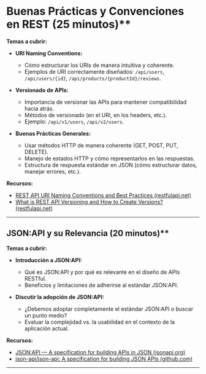# Buenas Prácticas y Convenciones en REST (25 minutos)\*\*

**Temas a cubrir:**

- **URI Naming Conventions:**

  - Cómo estructurar los URIs de manera intuitiva y coherente.
  - Ejemplos de URI correctamente diseñados: `/api/users`, `/api/users/{id}`, `/api/products/{productId}/reviews`.

- **Versionado de APIs:**

  - Importancia de versionar las APIs para mantener compatibilidad hacia atrás.
  - Métodos de versionado (en el URI, en los headers, etc.).
  - Ejemplo: `/api/v1/users`, `/api/v2/users`.

- **Buenas Prácticas Generales:**
  - Usar métodos HTTP de manera coherente (GET, POST, PUT, DELETE).
  - Manejo de estados HTTP y cómo representarlos en las respuestas.
  - Estructura de respuesta estándar en JSON (cómo estructurar datos, manejar errores, etc.).

**Recursos:**

- [REST API URI Naming Conventions and Best Practices (restfulapi.net)](https://restfulapi.net/resource-naming/#:~:text=RESTful%20URI%20should%20refer%20to,Users%20of%20the%20system)
- [What is REST API Versioning and How to Create Versions? (restfulapi.net)](https://restfulapi.net/versioning/)

---

## JSON:API y su Relevancia (20 minutos)\*\*

**Temas a cubrir:**

- **Introducción a JSON:API:**

  - Qué es JSON:API y por qué es relevante en el diseño de APIs RESTful.
  - Beneficios y limitaciones de adherirse al estándar JSON:API.

- **Discutir la adopción de JSON:API:**
  - ¿Debemos adoptar completamente el estándar JSON:API o buscar un punto medio?
  - Evaluar la complejidad vs. la usabilidad en el contexto de la aplicación actual.

**Recursos:**

- [JSON:API — A specification for building APIs in JSON (jsonapi.org)](https://jsonapi.org/)
- [json-api/json-api: A specification for building JSON APIs (github.com)](https://github.com/json-api/json-api)

---
